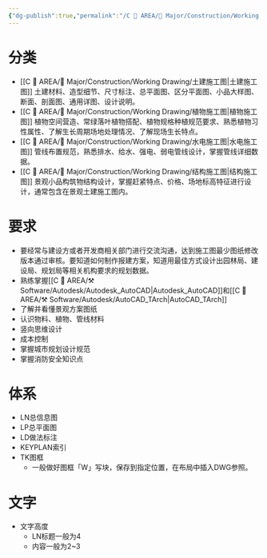 ```yaml
---
{"dg-publish":true,"permalink":"/C 📔 AREA/🌳 Major/Construction/Working Drawing/总览/","title":"总览","noteIcon":"2","created":"2024-10-09T09:33:10.000+08:00","updated":"2024-11-05T23:48:23.965+08:00"}
---
```


# 分类  
-   [[C 📔 AREA/🌳 Major/Construction/Working Drawing/土建施工图\|土建施工图]]
	土建材料、造型细节、尺寸标注、总平面图、区分平面图、小品大样图、断面、剖面图、通用详图、设计说明。
-   [[C 📔 AREA/🌳 Major/Construction/Working Drawing/植物施工图\|植物施工图]]
	植物空间营造、常绿落叶植物搭配、植物规格种植规范要求、熟悉植物习性属性、了解生长周期场地处理情况、了解现场生长特点。
-   [[C 📔 AREA/🌳 Major/Construction/Working Drawing/水电施工图\|水电施工图]]
	管线布置规范，熟悉排水、给水、强电、弱电管线设计，掌握管线详细数据。
-   [[C 📔 AREA/🌳 Major/Construction/Working Drawing/结构施工图\|结构施工图]]
	景观小品构筑物结构设计，掌握赶紧特点、价格、场地标高特征进行设计，通常包含在景观土建施工图内。
# 要求  
-   要经常与建设方或者开发商相关部门进行交流沟通，达到施工图最少图纸修改版本通过审核。要知道如何制作报建方案，知道用最佳方式设计出园林局、建设局、规划局等相关机构要求的规划数据。  
-   熟练掌握[[C 📔 AREA/⚒️ Software/Autodesk/Autodesk_AutoCAD\|Autodesk_AutoCAD]]和[[C 📔 AREA/⚒️ Software/Autodesk/AutoCAD_TArch\|AutoCAD_TArch]]
-   了解并看懂景观方案图纸  
-   认识物料、植物、管线材料  
-   竖向思维设计  
-   成本控制  
-   掌握城市规划设计规范  
-   掌握消防安全知识点  
# 体系  
-   LN总信息图  
-   LP总平面图  
-   LD做法标注  
-   KEYPLAN索引  
-   TK图框  
	-   一般做好图框「W」写块，保存到指定位置，在布局中插入DWG参照。  
# 文字  
-   文字高度  
	-   LN标题一般为4  
	-   内容一般为2~3